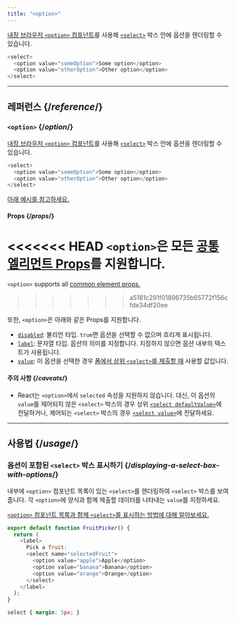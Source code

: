 ```yaml
---
title: "<option>"
---
```


<Intro>

[내장 브라우저 `<option>` 컴포넌트](https://developer.mozilla.org/ko/docs/Web/HTML/Element/option)를 사용해 [`<select>`](/reference/react-dom/components/select) 박스 안에 옵션을 렌더링할 수 있습니다.

```js
<select>
  <option value="someOption">Some option</option>
  <option value="otherOption">Other option</option>
</select>
```

</Intro>

<InlineToc />

---

## 레퍼런스 {/*reference*/}

### `<option>` {/*option*/}

[내장 브라우저 `<option>` 컴포넌트](https://developer.mozilla.org/ko/docs/Web/HTML/Element/option)를 사용해 [`<select>`](/reference/react-dom/components/select) 박스 안에 옵션을 렌더링할 수 있습니다.

```js
<select>
  <option value="someOption">Some option</option>
  <option value="otherOption">Other option</option>
</select>
```

[아래 예시를 참고하세요.](#usage)

#### Props {/*props*/}

<<<<<<< HEAD
`<option>`은 모든 [공통 엘리먼트 Props](/reference/react-dom/components/common#props)를 지원합니다.
=======
`<option>` supports all [common element props.](/reference/react-dom/components/common#common-props)
>>>>>>> a5181c291f01896735b65772f156cfde34df20ee

또한, `<option>`은 아래와 같은 Props를 지원합니다.

* [`disabled`](https://developer.mozilla.org/ko/docs/Web/HTML/Element/option#disabled): 불리언 타입. `true`면 옵션을 선택할 수 없으며 흐리게 표시됩니다.
* [`label`](https://developer.mozilla.org/ko/docs/Web/HTML/Element/option#label): 문자열 타입. 옵션의 의미를 지정합니다. 지정하지 않으면 옵션 내부의 텍스트가 사용됩니다.
* [`value`](https://developer.mozilla.org/ko/docs/Web/HTML/Element/option#value): 이 옵션을 선택한 경우 [폼에서 상위 `<select>`를 제출할 때](/reference/react-dom/components/select#reading-the-select-box-value-when-submitting-a-form) 사용할 값입니다.

#### 주의 사항 {/*caveats*/}

* React는 `<option>`에서 `selected` 속성을 지원하지 않습니다. 대신, 이 옵션의 `value`를 제어되지 않은 `<select>` 박스의 경우 상위 [`<select defaultValue>`](/reference/react-dom/components/select#providing-an-initially-selected-option)에 전달하거나, 제어되는 `<select>` 박스의 경우 [`<select value>`](/reference/react-dom/components/select#controlling-a-select-box-with-a-state-variable)에 전달하세요.

---

## 사용법 {/*usage*/}

### 옵션이 포함된 `<select>` 박스 표시하기 {/*displaying-a-select-box-with-options*/}

내부에 `<option>` 컴포넌트 목록이 있는 `<select>`를 렌더링하여 `<select>` 박스를 보여줍니다. 각 `<option>`에 양식과 함께 제출할 데이터를 나타내는 `value`를 지정하세요.

[`<option>` 컴포넌트 목록과 함께 `<select>`를 표시하는 방법에 대해 알아보세요.](/reference/react-dom/components/select)

<Sandpack>

```js
export default function FruitPicker() {
  return (
    <label>
      Pick a fruit:
      <select name="selectedFruit">
        <option value="apple">Apple</option>
        <option value="banana">Banana</option>
        <option value="orange">Orange</option>
      </select>
    </label>
  );
}
```

```css
select { margin: 5px; }
```

</Sandpack>

